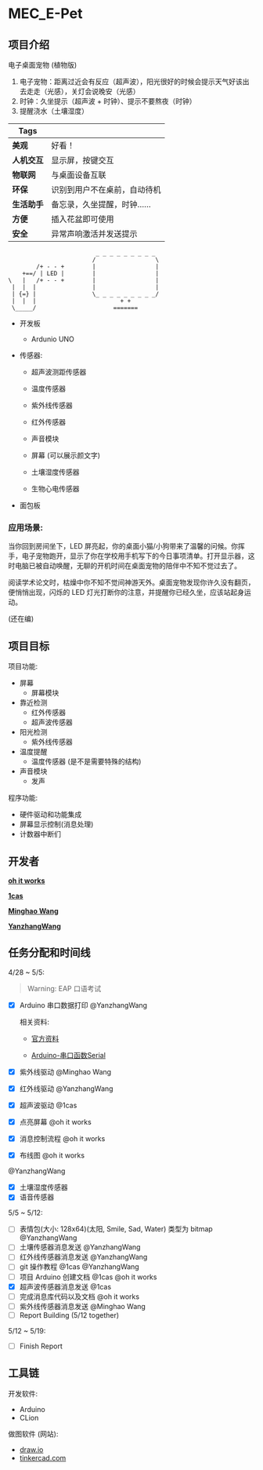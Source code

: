 # MEC_E-Pet

## 项目介绍

电子桌面宠物 (植物版)

1. 电子宠物：距离过近会有反应（超声波），阳光很好的时候会提示天气好该出去走走（光感），关灯会说晚安（光感）
2. 时钟：久坐提示（超声波 + 时钟）、提示不要熬夜（时钟）
3. 提醒浇水（土壤湿度）

| **Tags**     |                              |
| ------------ | ---------------------------- |
| **美观**     | 好看！                       |
| **人机交互** | 显示屏，按键交互             |
| **物联网**   | 与桌面设备互联               |
| **环保**     | 识别到用户不在桌前，自动待机 |
| **生活助手** | 备忘录，久坐提醒，时钟……     |
| **方便**     | 插入花盆即可使用             |
| **安全**     | 异常声响激活并发送提示       |

```text
                         _ _ _ _ _ _ _ _ _  
                        /                 \ 
        /+ - - +        |                 | 
    +==/ | LED |        |                 | 
\   |   /+ - - +        |                 | 
 |  |  |                |                 | 
 | {=} |                \_ _ _ _ _ _ _ _ _/ 
 |  |  |                        + +         
 \_____/                      =======       

```

- 开发板

  - Ardunio UNO

- 传感器:

  - 超声波测距传感器 

  - 温度传感器

  - 紫外线传感器

  - 红外传感器

  - 声音模块

  - 屏幕 (可以展示颜文字)

  - 土壤湿度传感器

  - 生物心电传感器

- 面包板

### 应用场景: 

当你回到房间坐下，LED 屏亮起，你的桌面小猫/小狗带来了温馨的问候。你挥手，电子宠物跑开，显示了你在学校用手机写下的今日事项清单。打开显示器，这时电脑已被自动唤醒，无聊的开机时间在桌面宠物的陪伴中不知不觉过去了。

阅读学术论文时，枯燥中你不知不觉间神游天外。桌面宠物发现你许久没有翻页，便悄悄出现，闪烁的 LED 灯光打断你的注意，并提醒你已经久坐，应该站起身运动。

(还在编)

## 项目目标

项目功能:

- 屏幕
  - 屏幕模块
- 靠近检测
  - 红外传感器
  - 超声波传感器
- 阳光检测
  - 紫外线传感器
- 温度提醒
  - 温度传感器 (是不是需要特殊的结构)
- 声音模块
  - 发声

程序功能:

- 硬件驱动和功能集成
- 屏幕显示控制(消息处理)
- 计数器中断们

## 开发者

[**oh it works**](https://www.github.com/ohitworks)

[**1cas**](https://github.com/1cas)

[**Minghao Wang**](https://github.com/Double-Shark)

[**YanzhangWang**](https://github.com/YanzhangWang)

## 任务分配和时间线

4/28 ~ 5/5:

> Warning:  EAP 口语考试

- [x] Arduino 串口数据打印 @YanzhangWang

  相关资料:

  - [官方资料](https://www.arduino.cc/reference/en/language/functions/communication/serial/println/)

  - [Arduino-串口函数Serial](https://www.cnblogs.com/gaosheng-221/p/6641060.html)

- [x] 紫外线驱动 @Minghao Wang

- [x] 红外线驱动 @YanzhangWang

- [x] 超声波驱动 @1cas

- [x] 点亮屏幕 @oh it works

- [x] 消息控制流程 @oh it works

- [x] 布线图 @oh it works

@YanzhangWang

- [x] 土壤湿度传感器
- [x] 语音传感器

5/5 ~ 5/12:

- [ ] 表情包(大小: 128x64)(太阳, Smile, Sad, Water) 类型为 bitmap @YanzhangWang
- [ ] 土壤传感器消息发送 @YanzhangWang
- [ ] 红外线传感器消息发送 @YanzhangWang
- [ ] git 操作教程 @1cas @YanzhangWang
- [ ] 项目 Arduino 创建文档 @1cas @oh it works
- [x] 超声波传感器消息发送 @1cas
- [ ] 完成消息库代码以及文档 @oh it works
- [ ] 紫外线传感器消息发送 @Minghao Wang
- [ ] Report Building (5/12 together)

5/12 ~ 5/19:

- [ ] Finish Report

## 工具链

开发软件:

- Arduino
- CLion

做图软件 (网站):

- [draw.io](https://draw.io)
- [tinkercad.com](https://www.tinkercad.com/)